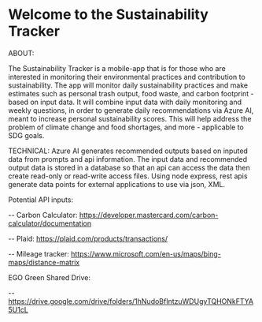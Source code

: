 # Welcome to the Sustainability Tracker

ABOUT:

The Sustainability Tracker is a mobile-app that is for those 
who are interested in monitoring their environmental practices 
and contribution to sustainability. The app will monitor daily 
sustainability practices and make estimates such as personal 
trash output, food waste, and carbon footprint - based on 
input data. It will combine input data with daily monitoring 
and weekly questions, in order to generate daily recommendations 
via Azure AI, meant to increase personal sustainability scores. 
This will help address the problem of climate change and food 
shortages, and more - applicable to SDG goals. 



TECHNICAL:
Azure AI generates recommended outputs based on inputed data 
from prompts and api information. The input data and recommended 
output data is stored in a database so that an api can access 
the data then create read-only or read-write access files. 
Using node express, rest apis generate data points for external 
applications to use via json, XML. 


Potential API inputs: 

  -- Carbon Calculator: 
     https://developer.mastercard.com/carbon-calculator/documentation 

  -- Plaid: https://plaid.com/products/transactions/ 

  -- Mileage tracker: 
     https://www.microsoft.com/en-us/maps/bing-maps/distance-matrix 



EGO Green Shared Drive:

  -- https://drive.google.com/drive/folders/1hNudoBfIntzuWDUgyTQHONkFTYA5U1cL
